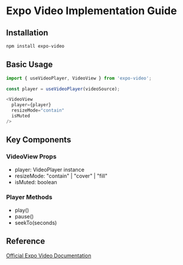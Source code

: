 # Expo Video Implementation Guide

## Installation
```bash
npm install expo-video
```

## Basic Usage
```typescript
import { useVideoPlayer, VideoView } from 'expo-video';

const player = useVideoPlayer(videoSource);

<VideoView
  player={player}
  resizeMode="contain"
  isMuted
/>
```

## Key Components

### VideoView Props
- player: VideoPlayer instance
- resizeMode: "contain" | "cover" | "fill"
- isMuted: boolean

### Player Methods
- play()
- pause()
- seekTo(seconds)

## Reference
[Official Expo Video Documentation](https://docs.expo.dev/versions/latest/sdk/video/)